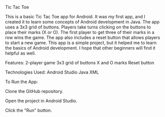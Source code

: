 Tic Tac Toe

This is a basic Tic Tac Toe app for Android. It was my first app, and I created it to learn some concepts of Android development in Java.
The app uses a 3x3 grid of buttons. Players take turns clicking on the buttons to place their marks (X or O). The first player to get three of their marks in a row wins the game.
The app also includes a reset button that allows players to start a new game.
This app is a simple project, but it helped me to learn the basics of Android development. I hope that other beginners will find it helpful as well.

Features:
2-player game
3x3 grid of buttons
X and O marks
Reset button

Technologies Used:
Android Studio
Java
XML

To Run the App:

Clone the GitHub repository.

Open the project in Android Studio.

Click the "Run" button.
